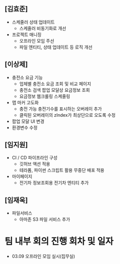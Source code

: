 ## [김효준]

- 스케줄러 상태 업데이트
  - 스케줄러 비동기화로 개선
- 프로젝트 매니징
  - 오프라인 모임 주선
  - 파일 엔티티, 상태 업데이트 등 로직 개선

## [이상제]

- 충전소 요금 기능
  - 업체별 충전소 요금 조회 및 비교 페이지
  - 충전소 검색 팝업 모달상 요금정보 조회
  - 요금정보 웹크롤링 스케줄링
- 맵 마커 고도화
  - 충전 가능 충전기수를 표시하는 오버레이 추가
  - 클릭된 오버레이의 zIndex가 최상단으로 오도록 수정
- 팝업 모달 UI 변경
- 환경변수 수정


## [임지원]

- CI / CD 파이프라인 구성
  - 깃허브 액션 적용
  - 테라폼, 파이썬 스크립트 활용 무중단 배포 적용
- 마이페이지 
  - 전기차 정보조회용 전기차 엔티티 추가


## [임재욱]

- 파일서비스
  - 아마존 S3 파일 서비스 추가

# 팀 내부 회의 진행 회차 및 일자
- 03.09 오프라인 모임 실시(집무실)
